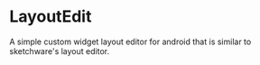 # LayoutEdit
A simple custom widget layout editor for android that is similar to sketchware's layout editor.
